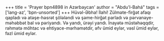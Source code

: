 +++
title = 'Prayer bpn4898 in Azərbaycan'
author = "Abdu'l-Bahá"
tags = ['lang-az', 'bpn-unsorted']
+++
Hüvəl-Əbha! İlahi! Zülməte-firğət afaqı qapladı və atəşe-həsrət şölələndi və şəme-hirğət parladı və pərvanəye-məhəbbət bal və pəriyandı. Və yandı, ürəyi yandı. İnayətə müstəhəqqdir, rəhmətə möhtac və ehtiyace-mərhəmətdir, əfv ümid eylər, vəsl ümid eylər, fəzl ümid eylər.
